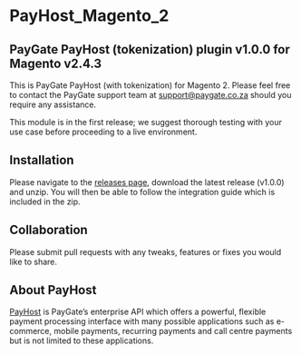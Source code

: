 # PayHost_Magento_2
## PayGate PayHost (tokenization) plugin v1.0.0 for Magento v2.4.3

This is PayGate PayHost (with tokenization) for Magento 2. Please feel free to contact the PayGate support team at support@paygate.co.za should you require any assistance.

This module is in the first release; we suggest thorough testing with your use case before proceeding to a live environment.

## Installation
Please navigate to the [releases page](https://github.com/PayGate/PayHost_Magento_2/releases), download the latest release (v1.0.0) and unzip. You will then be able to follow the integration guide which is included in the zip.

## Collaboration

Please submit pull requests with any tweaks, features or fixes you would like to share.

## About PayHost

[PayHost](https://www.paygate.co.za/paygate-products/payhost/) is PayGate’s enterprise API which offers a powerful, flexible payment processing interface with many possible applications such as e-commerce, mobile payments, recurring payments and call centre payments but is not limited to these applications.

